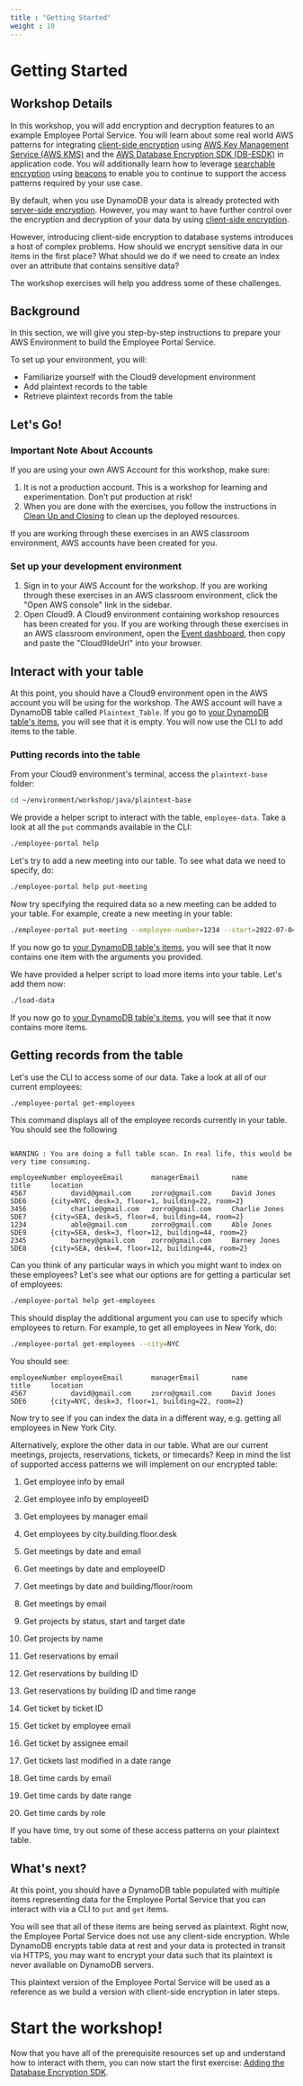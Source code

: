 ```yaml
---
title : "Getting Started"
weight : 10
---
```


# Getting Started

## Workshop Details

In this workshop, you will add encryption and decryption features
to an example Employee Portal Service.
You will learn about some
real world AWS patterns for integrating [client-side encryption](https://docs.aws.amazon.com/database-encryption-sdk/latest/devguide/client-server-side.html)
using [AWS Key Management Service (AWS KMS)](https://docs.aws.amazon.com/kms/)
and the [AWS Database Encryption SDK (DB-ESDK)](https://docs.aws.amazon.com/database-encryption-sdk/latest/devguide/) in application code.
You will additionally learn how to leverage [searchable encryption](https://docs.aws.amazon.com/database-encryption-sdk/latest/devguide/searchable-encryption.html) using [beacons](https://docs.aws.amazon.com/database-encryption-sdk/latest/devguide/beacons.html)
to enable you to continue to support the access patterns required by your use case.

By default, when you use DynamoDB your data is already protected with [server-side encryption](https://docs.aws.amazon.com/database-encryption-sdk/latest/devguide/client-server-side.html).
However, you may want to have further control over the encryption and decryption of your data
by using [client-side encryption](https://docs.aws.amazon.com/database-encryption-sdk/latest/devguide/client-server-side.html).

However, introducing client-side encryption to database systems introduces a host of complex problems.
How should we encrypt sensitive data in our items in the first place?
What should we do if we need to create an index over an attribute that contains sensitive data?

The workshop exercises will help you address some of these challenges.

## Background

In this section, we will give you step-by-step instructions to prepare your AWS Environment
to build the Employee Portal Service.

To set up your environment, you will:

* Familiarize yourself with the Cloud9 development environment
* Add plaintext records to the table
* Retrieve plaintext records from the table

## Let's Go!

### Important Note About Accounts

If you are using your own AWS Account for this workshop, make sure:

1. It is not a production account. This is a workshop for learning and experimentation. Don't put production at risk!
1. When you are done with the exercises, you follow the instructions in [Clean Up and Closing](../clean-up-and-closing.md) to clean up the deployed resources.

If you are working through these exercises in an AWS classroom environment, AWS accounts have been created for you.

### Set up your development environment

1. Sign in to your AWS Account for the workshop. If you are working through these exercises in an AWS classroom environment, click the "Open AWS console" link in the sidebar.
2. Open Cloud9. A Cloud9 environment containing workshop resources has been created for you. If you are working through these exercises in an AWS classroom environment, open the [Event dashboard](https://catalog.us-east-1.prod.workshops.aws/event/dashboard/en-US), then copy and paste the "Cloud9IdeUrl" into your browser.

## Interact with your table

At this point, you should have a Cloud9 environment open
in the AWS account you will be using for the workshop.
The AWS account will have a DynamoDB table called `Plaintext_Table`.
If you go to [your DynamoDB table's items](https://us-west-2.console.aws.amazon.com/dynamodbv2/home?region=us-west-2#item-explorer?table=Plaintext_Table&maximize=true),
you will see that it is empty.
You will now use the CLI to add items to the table.

### Putting records into the table

From your Cloud9 environment's terminal, access the `plaintext-base` folder:

```bash
cd ~/environment/workshop/java/plaintext-base
```

We provide a helper script to interact with the table, `employee-data`. Take a look at all the `put` commands available in the CLI:

<!-- !test program
cd ./workshop/java/plaintext-base

# This is dangerous because `eval` lets you do anything.
# However if you have access to modify the code block
# then you could modify this script...
read command_input
if [[ -n "$USE_DDB_LOCAL" ]]; then
  eval "$command_input -l"
else
  eval "$command_input"
fi
 -->

<!-- !test check help -->
```bash
./employee-portal help
```

Let's try to add a new meeting into our table.
To see what data we need to specify, do:

<!-- !test check help put-meeting -->
```bash
./employee-portal help put-meeting
```

Now try specifying the required data so a new meeting can be added to your table.
For example, create a new meeting in your table:

<!-- !test check put-meeting -->
```bash
./employee-portal put-meeting --employee-number=1234 --start=2022-07-04T13:00 --employee-email=able@gmail.com --floor=12 --room=403 --duration=30 --attendees=SomeList --subject="Scan Beacons"
```

If you now go to [your DynamoDB table's items](https://us-west-2.console.aws.amazon.com/dynamodbv2/home?region=us-west-2#item-explorer?table=Plaintext_Table&maximize=true),
you will see that it now contains one item with the arguments you provided.

We have provided a helper script to load more items into your table. Let's add them now:

<!-- !test check load-data -->
```bash
./load-data
```

If you now go to [your DynamoDB table's items](https://us-west-2.console.aws.amazon.com/dynamodbv2/home?region=us-west-2#item-explorer?table=Plaintext_Table&maximize=true),
you will see that it now contains more items.

## Getting records from the table

Let's use the CLI to access some of our data.
Take a look at all of our current employees:

<!-- !test in get-employees -->
```bash
./employee-portal get-employees
```

This command displays all of the employee records currently in your table.
You should see the following
<!-- !test out get-employees -->
```

WARNING : You are doing a full table scan. In real life, this would be very time consuming.

employeeNumber employeeEmail       managerEmail        name                title     location
4567           david@gmail.com     zorro@gmail.com     David Jones         SDE6      {city=NYC, desk=3, floor=1, building=22, room=2}
3456           charlie@gmail.com   zorro@gmail.com     Charlie Jones       SDE7      {city=SEA, desk=5, floor=4, building=44, room=2}
1234           able@gmail.com      zorro@gmail.com     Able Jones          SDE9      {city=SEA, desk=3, floor=12, building=44, room=2}
2345           barney@gmail.com    zorro@gmail.com     Barney Jones        SDE8      {city=SEA, desk=4, floor=12, building=44, room=2}
```

Can you think of any particular ways in which you might want to index on these employees?
Let's see what our options are for getting a particular set of employees:

```bash
./employee-portal help get-employees
```

This should display the additional argument you can use to specify which employees to return.
For example, to get all employees in New York, do:

<!-- !test in get-employees NYC -->
```bash
./employee-portal get-employees --city=NYC
```
You should see:
<!-- !test out get-employees NYC -->
```
employeeNumber employeeEmail       managerEmail        name                title     location
4567           david@gmail.com     zorro@gmail.com     David Jones         SDE6      {city=NYC, desk=3, floor=1, building=22, room=2}
```

Now try to see if you can index the data in a different way, e.g. getting all employees in New York City.

Alternatively, explore the other data in our table.
What are our current meetings, projects, reservations, tickets, or timecards?
Keep in mind the list of supported access patterns we will implement on our encrypted table:

1. Get employee info by email
1. Get employee info by employeeID
1. Get employees by manager email
1. Get employees by city.building.floor.desk

1. Get meetings by date and email
1. Get meetings by date and employeeID
1. Get meetings by date and building/floor/room
1. Get meetings by email

1. Get projects by status, start and target date
1. Get projects by name

1. Get reservations by email
1. Get reservations by building ID
1. Get reservations by building ID and time range

1. Get ticket by ticket ID
1. Get ticket by employee email
1. Get ticket by assignee email
1. Get tickets last modified in a date range

1. Get time cards by email
1. Get time cards by date range
1. Get time cards by role

If you have time, try out some of these access patterns on your plaintext table.

## What's next?

At this point, you should have a DynamoDB table
populated with multiple items
representing data for the Employee Portal Service
that you can interact with via a CLI
to `put` and `get` items.

You will see that all of these items are being served as plaintext.
Right now, the Employee Portal Service does not use any client-side encryption.
While DynamoDB encrypts table data at rest
and your data is protected in transit via HTTPS,
you may want to encrypt your data such that its
plaintext is never available on DynamoDB servers.

This plaintext version of the Employee Portal Service will be used as a reference
as we build a version with client-side encryption in later steps.

# Start the workshop!

Now that you have all of the prerequisite resources set up
and understand how to interact with them,
you can now start the first exercise:
[Adding the Database Encryption SDK](../exercise-1.md).
